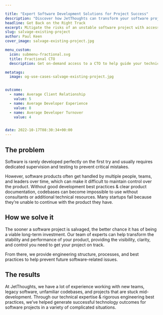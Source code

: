 ```yaml
---

title: "Expert Software Development Solutions for Project Success"
description: "Discover how JetThoughts can transform your software project with expert guidance, best practices, and tailored solutions. From fractional CTO services to QA testing, we ensure your project stays on track and achieves success."
headline: Get Back on the Right Track
excerpt: Mitigate the risks of an unstable software project with access to technical experts to correct course, fix critical issues, and implement engineering best practices.
slug: salvage-existing-project
author: Paul Keen
cover_image: salvage-existing-project.jpg

menu_custom:
  icon: submenu-fractional.svg
  title: Fractional CTO
  description: Get on-demand access to a CTO to help guide your technical vision, accelerate team-building, and improve development team operations.

metatags:
  image: og-use-cases-salvage-existing-project.jpg


outcome:
  - name: Average Client Relationship
    value: 5
  - name: Average Developer Experience
    value: 8
  - name: Average Developer Turnover
    value: 4


date: 2022-10-17T08:30:34+00:00
---
```


## The problem

Software is rarely developed perfectly on the first try and usually requires dedicated supervision and testing to prevent critical mistakes.

However, software products often get handled by multiple people, teams, and leaders over time, which can make it difficult to maintain control over the product. Without good development best practices & clear product documentation, codebases can become impossible to use without consultants or additional technical resources. Many startups fail because they&#8217;re unable to continue with the product they have.

## How we solve it

The sooner a software project is salvaged, the better chance it has of being a viable long-term investment. Our team of experts can help transform the stability and performance of your product, providing the visibility, clarity, and control you need to get your project on track.

From there, we provide engineering structure, processes, and best practices to help prevent future software-related issues.

## The results

At JetThoughts, we have a lot of experience working with new teams, legacy software, unfamiliar codebases, and projects that are stuck mid-development. Through our technical expertise & rigorous engineering best practices, we&#8217;ve helped generate successful technology outcomes for software projects in a variety of complicated situations.
